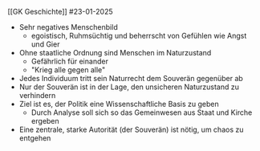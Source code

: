 [[GK Geschichte]]
#23-01-2025 

- Sehr negatives Menschenbild
	- egoistisch, Ruhmsüchtig und beherrscht von Gefühlen wie Angst und Gier
- Ohne staatliche Ordnung sind Menschen im Naturzustand
	- Gefährlich für einander
	- "Krieg alle gegen alle"
- Jedes Individuum tritt sein Naturrecht dem Souverän gegenüber ab
- Nur der Souverän ist in der Lage, den unsicheren Naturzustand zu verhindern
- Ziel ist es, der Politik eine Wissenschaftliche Basis  zu geben
	- Durch Analyse soll sich so das Gemeinwesen aus Staat und Kirche ergeben
- Eine zentrale, starke Autorität (der Souverän) ist nötig, um chaos zu entgehen